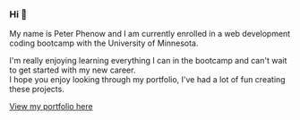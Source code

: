 ### Hi 👋

My name is Peter Phenow and I am currently enrolled in a web development coding bootcamp with the University of Minnesota.

I'm really enjoying learning everything I can in the bootcamp and can't wait to get started with my new career.  
I hope you enjoy looking through my portfolio, I've had a lot of fun creating these projects.

[View my portfolio here](https://peterphenow.github.io/)
